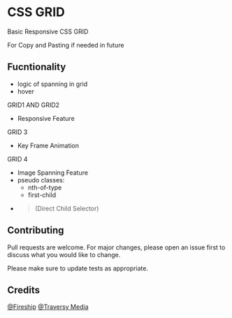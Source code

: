 # CSS GRID

Basic Responsive CSS GRID

For Copy and Pasting if needed in future

## Fucntionality
- logic of spanning in grid
- hover

GRID1 AND GRID2 
- Responsive Feature

GRID 3
- Key Frame Animation

GRID 4
- Image Spanning Feature
- pseudo classes:
	- nth-of-type
	- first-child	
- > (Direct Child Selector)

## Contributing

Pull requests are welcome. For major changes, please open an issue first
to discuss what you would like to change.

Please make sure to update tests as appropriate.

## Credits

[@Fireship](https://fireship.io/lessons/three-responsive-css-grid-layouts/)
[@Traversy Media](https://youtu.be/-qOe8lBAChE)

